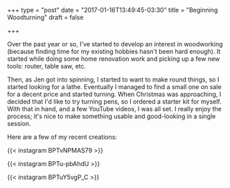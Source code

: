 +++
type = "post"
date = "2017-01-16T13:49:45-03:30"
title = "Beginning Woodturning"
draft = false

+++

Over the past year or so, I've started to develop an interest in woodworking (because finding time for my existing hobbies hasn't been hard enough). It started while doing some home renovation work and picking up a few new tools: router, table saw, etc.

Then, as Jen got into spinning, I started to want to make round things, so I started looking for a lathe. Eventually I managed to find a small one on sale for a decent price and started turning. When Christmas was approaching, I decided that I'd like to try turning pens, so I ordered a starter kit for myself. With that in hand, and a few YouTube videos, I was all set. I really enjoy the process; it's nice to make something usable and good-looking in a single session.

Here are a few of my recent creations:

{{< instagram BPTvNPMAS79 >}}

{{< instagram BPTu-pbAhdU >}}

{{< instagram BPTuY5vgP_C >}}
